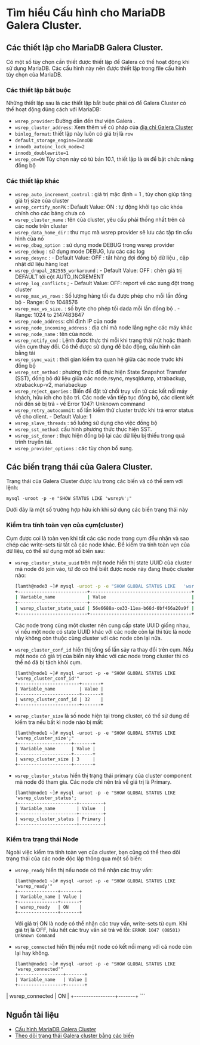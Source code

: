 # Tìm hiểu Cấu hình cho MariaDB Galera Cluster.

## Các thiết lập cho MariaDB Galera Cluster.

Có một số tùy chọn cần thiết được thiết lập để Galera có thể hoạt động khi sử dụng MariaDB. Các cấu hình này nên được thiết lập trong file cấu hình tùy chọn của MariaDB.

### Các thiết lập bắt buộc

Những thiết lập sau là các thiết lập bắt buộc phải có để Galera Cluster có thể hoạt động đúng cách với MariaDB:
- `wsrep_provider`: Đường dẫn đến thư viện Galera .
- `wsrep_cluster_address`: Xem thêm về cú pháp của [địa chỉ Galera Cluster](https://mariadb.com/kb/en/galera-cluster-address/)
- `binlog_format`: thiết lập này luôn có giá trị là `row`
- `default_storage_engine=InnoDB` 
- `innodb_autoinc_lock_mode=2`
- `innodb_doublewrite=1` 
- `wsrep_on=ON` Tùy chọn này có từ bản 10.1, thiết lập là `ON` để bật chức năng đồng bộ


### Các thiết lập khác

- `wsrep_auto_increment_control` : giá trị mặc định = 1 , tùy chọn giúp tăng giá trị size của cluster
- `wsrep_certify_nonPK` : Default Value: ON : tự động khởi tạo các khóa chính cho các bảng chưa có
- `wsrep_cluster_name` : tên của cluster, yêu cầu phải thống nhất trên cả các node trên cluster
- `wsrep_data_home_dir` : thư mục mà wsrep provider sẽ lưu các tập tin cấu hình của nó
- `wsrep_dbug_option `: sử dụng mode DEBUG trong wsrep provider
- `wsrep_debug` : sử dụng mode DEBUG, lưu các các log
- `wsrep_desync` : - Default Value: OFF : tắt hàng đợi đồng bộ dữ liệu , cập nhật dữ liệu hàng loạt
- `wsrep_drupal_282555_workaround` : - Default Value: OFF : chèn giá trị DEFAULT tới cột AUTO_INCREMENT
- `wsrep_log_conflicts` ; - Default Value: OFF: report về các xung đột trong cluster
- `wsrep_max_ws_rows` : Số lượng hàng tối đa được phép cho mỗi lần đồng bộ - Range: 0 to 1048576
- `wsrep_max_ws_size.` : số byte cho phép tối dada mỗi lần đồng bộ . - Range: 1024 to 2147483647
- `wsrep_node_address`: chỉ định IP của node
- `wsrep_node_incoming_address` : địa chỉ mà node lắng nghe các máy khác
- `wsrep_node_name` : tên của node.
- `wsrep_notify_cmd` : Lệnh được thực thi mỗi khi trạng thái nút hoặc thành viên cụm thay đổi. Có thể được sử dụng để báo động, cấu hình cân bằng tải
- `wsrep_sync_wait` : thời gian kiểm tra quan hệ giữa các node truớc khi đồng bộ
- `wsrep_sst_method` : phương thức để thực hiện State Snapshot Transfer (SST), đồng bộ dữ liệu giữa các node.rsync, mysqldump, xtrabackup, xtrabackup-v2, mariabackup
- `wsrep_reject_queries` : Biến để đặt từ chối truy vấn từ các kết nối máy khách, hữu ích cho bảo trì. Các node vẫn tiếp tục đồng bộ, các client kết nối đến sẽ bị trả - về Error 1047: Unknown command
- `wsrep_retry_autocommit`: số lần kiểm thử cluster trước khi trả error status về cho client. - Default Value: 1
- `wsrep_slave_threads` : số luồng sử dụng cho việc đồng bộ
- `wsrep_sst_method`: cấu hình phương thức thực hiện SST.
- `wsrep_sst_donor` : thực hiện đồng bộ lại các dữ liệu bị thiếu trong quá trình truyền tải.
- `wsrep_provider_options` : các tùy chọn bổ sung.



## Các biến trạng thái của Galera Cluster.
Trạng thái của Galera Cluster được lưu trong các biến và có thể xem với lệnh:
```
mysql -uroot -p -e "SHOW STATUS LIKE 'wsrep%';"
```
Dưới đây là một số trường hợp hữu ích khi sử dụng các biến trạng thái này

### Kiểm tra tính toàn vẹn của cụm(cluster)
Cụm được coi là toàn vẹn khi tất các các node trong cụm đều nhận và sao chép các write-sets từ tất cả các node khác. 
Để kiểm tra tính toàn vẹn của dữ liệu, có thể sử dụng một số biến sau:
- `wsrep_cluster_state_uuid` trên một node hiển thị state UUID của cluster mà node đó join vào, từ đó có thể biết được node này đang thuộc cluster nào:
    ```bash
    [lamth@node3 ~]# mysql -uroot -p -e "SHOW GLOBAL STATUS LIKE   'wsrep_cluster_state_uuid'"
    +--------------------------+--------------------------------------+
    | Variable_name            | Value                                |
    +--------------------------+--------------------------------------+
    | wsrep_cluster_state_uuid | 56e6688a-ce33-11ea-b66d-0bf466a20a9f |
    +--------------------------+--------------------------------------+
    ```
    Các node trong cùng một cluster nên cung cấp state UUID giống nhau, vì nếu một node có state UUID khác với các node còn lại thì tức là node này không còn thuộc cùng cluster với các node còn lại nữa.

- `wsrep_cluster_conf_id` hiển thị tổng số lần sảy ra thay đổi trên cụm. Nếu một node có giá trị của biến này khác với các node trong cluster thì có thể nó đã bị tách khỏi cụm.
    ```
    [lamth@node1 ~]# mysql -uroot -p -e "SHOW GLOBAL STATUS LIKE 'wsrep_cluster_conf_id'"
    +-----------------------+-------+
    | Variable_name         | Value |
    +-----------------------+-------+
    | wsrep_cluster_conf_id | 32    |
    +-----------------------+-------+
    ```

- `wsrep_cluster_size` là số node hiện tại trong cluster, có thể sử dụng để kiểm tra nếu bất kì node nào bị mất:
    ```
    [lamth@node1 ~]# mysql -uroot -p -e "SHOW GLOBAL STATUS LIKE 'wsrep_cluster_size';"
    +--------------------+-------+
    | Variable_name      | Value |
    +--------------------+-------+
    | wsrep_cluster_size | 3     |
    +--------------------+-------+
    ```
- `wsrep_cluster_status` hiển thị trạng thái primary của cluster component mà node đó tham gia. Các node chỉ nên trả về giá trị là Primary.
    ```
    [lamth@node1 ~]# mysql -uroot -p -e "SHOW GLOBAL STATUS LIKE 'wsrep_cluster_status';
    +----------------------+---------+
    | Variable_name        | Value   |
    +----------------------+---------+
    | wsrep_cluster_status | Primary |
    +----------------------+---------+
    ```


### Kiểm tra trạng thái Node
Ngoài việc kiểm tra tính toàn vẹn của cluster, bạn cũng có thể theo dõi trạng thái của các node độc lập thông qua một số biến:
- `wsrep_ready` hiển thị nếu node có thể nhận các truy vấn:
    ```
    [lamth@node1 ~]# mysql -uroot -p -e "SHOW GLOBAL STATUS LIKE 'wsrep_ready'"    `
    +---------------+-------+
    | Variable_name | Value |
    +---------------+-------+
    | wsrep_ready   | ON    |
    +---------------+-------+
    ```
    Với giá trị ON là node có thể nhận các truy vấn, write-sets từ cụm. Khi giá trị là OFF, hầu hết các truy vấn sẽ trả về lỗi: `ERROR 1047 (08501) Unknown Command`

- `wsrep_connected` hiển thị nếu một node có kết nối mạng với cá node còn lại hay không.
    ```
    [lamth@node1 ~]# mysql -uroot -p -e "SHOW GLOBAL STATUS LIKE 'wsrep_connected'"
    +-----------------+-------+
    | Variable_name   | Value |
    +-----------------+-------+
| wsrep_connected | ON    |
+-----------------+-------+
    ```








## Nguồn tài liệu
- [Cấu hình MariaDB Galera Cluster](https://mariadb.com/kb/en/configuring-mariadb-galera-cluster/)
- [Theo dõi trạng thái Galera cluster bằng các biến](https://galeracluster.com/library/documentation/monitoring-cluster.html)
